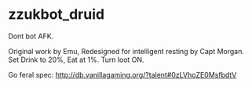 # zzukbot_druid
Dont bot AFK.

Original work by Emu, Redesigned for intelligent resting by Capt Morgan. 
Set Drink to 20%, Eat at 1%. Turn loot ON.

Go feral spec: http://db.vanillagaming.org/?talent#0zLVhoZE0MsfbdtV
